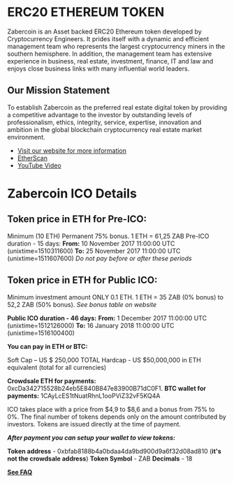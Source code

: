**ERC20 ETHEREUM TOKEN**
========================

Zabercoin is an Asset backed ERC20 Ethereum token developed by Cryptocurrency Engineers. It prides itself with a dynamic and efficient management team who represents the largest cryptocurrency miners in the southern hemisphere. In addition, the management team has extensive experience in business, real estate, investment, finance, IT and law and enjoys close business links with many influential world leaders.

**Our Mission Statement**
-------------------------

To establish Zabercoin as the preferred real estate digital token by providing a competitive  advantage to the investor by outstanding levels of professionalism, ethics, integrity, service, expertise, innovation and ambition in the global blockchain cryptocurrency real estate market environment. 

 - [Visit our website for more information](http://www.zabercoin.io/)
 - [EtherScan](https://etherscan.io/address/0xcda342715528b24eb5e840b847e83900b71dc0f1)
 - [YouTube Video](https://www.youtube.com/watch?v=n29cCcqBYM8)

**Zabercoin ICO Details**
=========================

**Token price in ETH for Pre-ICO:**
-----------------------------------

Minimum (10 ETH) 
Permanent 75% bonus.
1 ETH = 61,25 ZAB
Pre-ICO duration - 15 days:
**From:** 10 November 2017 11:00:00 UTC (unixtime=1510311600)
**To:** 25 November 2017 11:00:00 UTC (unixtime=1511607600)
*Do not pay before or after these periods*

**Token price in ETH for Public ICO:**
--------------------------------------

Minimum investment amount ONLY 0.1 ETH.
1 ETH = 35 ZAB (0% bonus) to 52,2 ZAB (50% bonus).
*See bonus table on website*

**Public ICO duration - 46 days:**
**From:** 1 December 2017 11:00:00 UTC (unixtime=1512126000)
**To:** 16 January 2018 11:00:00 UTC (unixtime=1516100400)

**You can pay in ETH or BTC:**

Soft Cap – US \$ 250,000
TOTAL Hardcap - US \$50,000,000 in ETH equivalent (total for all currencies)

**Crowdsale ETH for payments:** 0xcDa342715528b24eb5E840B847e83900B71dC0F1. 
**BTC wallet for payments:** 1CAyLcES1tNuatRhnL1ooPViZ32vF5KQ4A

ICO takes place with a price from $4,9 to $8,6 and a bonus from 75% to 0%. The final number of tokens depends only on the amount contributed by investors. Tokens are issued directly at the time of payment.

***After payment you can setup your wallet to view tokens:***

**Token address** - 0xbfab8188b4a0bdaa4da9bd900d9a6f32d08ad810 (**it's not the crowdsale address**)
**Token Symbol** - ZAB
**Decimals** - 18

**[See FAQ](http://www.zabercoin.io/faq.html)**
